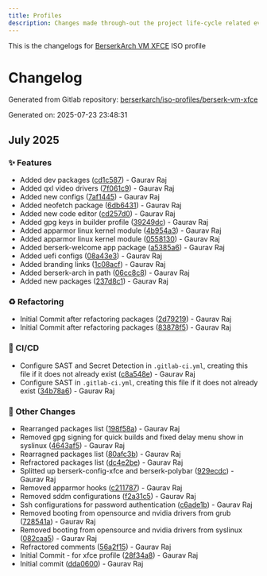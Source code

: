 ```yaml
---
title: Profiles
description: Changes made through-out the project life-cycle related everything.
---
```


This is the changelogs for [BerserkArch VM XFCE](https://gitlab.com/berserkarch/iso-profiles/berserk-vm-xfce) ISO profile

# Changelog

Generated from Gitlab repository: [berserkarch/iso-profiles/berserk-vm-xfce](https://gitlab.com/berserkarch/iso-profiles/berserk-vm-xfce.git)

Generated on: 2025-07-23 23:48:31

## July 2025

### ✨ Features

- Added dev packages ([cd1c587](https://gitlab.com/berserkarch/iso-profiles/berserk-vm-xfce.git/-/commit/cd1c587663434de5089f940fe7f40cb54afde5af)) - Gaurav Raj
- Added qxl video drivers ([7f061c9](https://gitlab.com/berserkarch/iso-profiles/berserk-vm-xfce.git/-/commit/7f061c9f86d3402ee49f7136334977e458cdaa31)) - Gaurav Raj
- Added new configs ([7af1445](https://gitlab.com/berserkarch/iso-profiles/berserk-vm-xfce.git/-/commit/7af1445887c67b8d53063f3231a305caf886efe0)) - Gaurav Raj
- Added neofetch package ([6db6431](https://gitlab.com/berserkarch/iso-profiles/berserk-vm-xfce.git/-/commit/6db6431a6ff9ab5139ac2a3c1d8356d1ef6a2042)) - Gaurav Raj
- Added new code editor ([cd257d0](https://gitlab.com/berserkarch/iso-profiles/berserk-vm-xfce.git/-/commit/cd257d07bbca64b33dec0721b60ed557d17ca9f3)) - Gaurav Raj
- Added gpg keys in builder profile ([39249dc](https://gitlab.com/berserkarch/iso-profiles/berserk-vm-xfce.git/-/commit/39249dcc91d609748bd039643c7476b7be47624a)) - Gaurav Raj
- Added apparmor linux kernel module ([4b954a3](https://gitlab.com/berserkarch/iso-profiles/berserk-vm-xfce.git/-/commit/4b954a35756e7ae15e906dafceb84ca0bfef62ca)) - Gaurav Raj
- Added apparmor linux kernel module ([0558130](https://gitlab.com/berserkarch/iso-profiles/berserk-vm-xfce.git/-/commit/0558130b4985d194e4418a5751772b49fd92c6b3)) - Gaurav Raj
- Added berserk-welcome app package ([a5385a6](https://gitlab.com/berserkarch/iso-profiles/berserk-vm-xfce.git/-/commit/a5385a6db300123673f80c2ae505a764c35d97e2)) - Gaurav Raj
- Added uefi configs ([08a43e3](https://gitlab.com/berserkarch/iso-profiles/berserk-vm-xfce.git/-/commit/08a43e30fef63c63517b1f52c002388a76e97ca0)) - Gaurav Raj
- Added branding links ([1c08acf](https://gitlab.com/berserkarch/iso-profiles/berserk-vm-xfce.git/-/commit/1c08acf9c0ef4067f4400c2d4a4570c41f081b42)) - Gaurav Raj
- Added berserk-arch in path ([06cc8c8](https://gitlab.com/berserkarch/iso-profiles/berserk-vm-xfce.git/-/commit/06cc8c8b4bc416e8f688d0d8e459c698a347598f)) - Gaurav Raj
- Added new packages ([237d8c1](https://gitlab.com/berserkarch/iso-profiles/berserk-vm-xfce.git/-/commit/237d8c144ce48014f266968cd85723fd05990500)) - Gaurav Raj

### ♻️ Refactoring

- Initial Commit after refactoring packages ([2d79219](https://gitlab.com/berserkarch/iso-profiles/berserk-vm-xfce.git/-/commit/2d7921981a257ebafd82f396058f06d7313aa882)) - Gaurav Raj
- Initial Commit after refactoring packages ([83878f5](https://gitlab.com/berserkarch/iso-profiles/berserk-vm-xfce.git/-/commit/83878f58b2a1b488608f5cd09bcdda55bbcd094e)) - Gaurav Raj

### 👷 CI/CD

- Configure SAST and Secret Detection in `.gitlab-ci.yml`, creating this file if it does not already exist ([c8a548e](https://gitlab.com/berserkarch/iso-profiles/berserk-vm-xfce.git/-/commit/c8a548ef80c59e7a2ec83b72994da5de8c7ee40c)) - Gaurav Raj
- Configure SAST in `.gitlab-ci.yml`, creating this file if it does not already exist ([34b78a6](https://gitlab.com/berserkarch/iso-profiles/berserk-vm-xfce.git/-/commit/34b78a6a72f86aa90a4936f09e2970510b37fd47)) - Gaurav Raj

### 🔧 Other Changes

- Rearranged packages list ([198f58a](https://gitlab.com/berserkarch/iso-profiles/berserk-vm-xfce.git/-/commit/198f58a5cf23060bab1b3ad2ce649d08c93079ca)) - Gaurav Raj
- Removed gpg signing for quick builds and fixed delay menu show in syslinux ([4643af5](https://gitlab.com/berserkarch/iso-profiles/berserk-vm-xfce.git/-/commit/4643af5dc1103502daa23f84a1b82b90db59568d)) - Gaurav Raj
- Rearragned packages list ([80afc3b](https://gitlab.com/berserkarch/iso-profiles/berserk-vm-xfce.git/-/commit/80afc3bdbc8ae6903268e67eaeb2ca1a80723e75)) - Gaurav Raj
- Refractored packages list ([dc4e2be](https://gitlab.com/berserkarch/iso-profiles/berserk-vm-xfce.git/-/commit/dc4e2be4e60c085e8009d8f0fde53fdb44758183)) - Gaurav Raj
- Splitted up berserk-config-xfce and berserk-polybar ([929ecdc](https://gitlab.com/berserkarch/iso-profiles/berserk-vm-xfce.git/-/commit/929ecdcdec5e926d6e7648b6d350ddd0b5804a65)) - Gaurav Raj
- Removed apparmor hooks ([c211787](https://gitlab.com/berserkarch/iso-profiles/berserk-vm-xfce.git/-/commit/c211787b7dc86e37bb6403cb356b4088be2bc07b)) - Gaurav Raj
- Removed sddm configurations ([f2a31c5](https://gitlab.com/berserkarch/iso-profiles/berserk-vm-xfce.git/-/commit/f2a31c58f0f4768cf7692473f0b709ea4c6461cf)) - Gaurav Raj
- Ssh configurations for password authentication ([c6ade1b](https://gitlab.com/berserkarch/iso-profiles/berserk-vm-xfce.git/-/commit/c6ade1bd6da88e552705c4775da1462368b14c2a)) - Gaurav Raj
- Removed booting from opensource and nvidia drivers from grub ([728541a](https://gitlab.com/berserkarch/iso-profiles/berserk-vm-xfce.git/-/commit/728541aecc5a790f58692bccb45ad70f28af586c)) - Gaurav Raj
- Removed booting from opensource and nvidia drivers from syslinux ([082caa5](https://gitlab.com/berserkarch/iso-profiles/berserk-vm-xfce.git/-/commit/082caa5d19700133bd652648d42c0a06f3c6e4d8)) - Gaurav Raj
- Refractored comments ([56a2f15](https://gitlab.com/berserkarch/iso-profiles/berserk-vm-xfce.git/-/commit/56a2f15bd3f941349f3ea2b341e07339136256b5)) - Gaurav Raj
- Initial Commit - for xfce profile ([28f34a8](https://gitlab.com/berserkarch/iso-profiles/berserk-vm-xfce.git/-/commit/28f34a8f771b869cb6e2223df01212b628eeda66)) - Gaurav Raj
- Initial commit ([dda0600](https://gitlab.com/berserkarch/iso-profiles/berserk-vm-xfce.git/-/commit/dda060007a956b4d2555c67e4383aa91869d857a)) - Gaurav Raj

